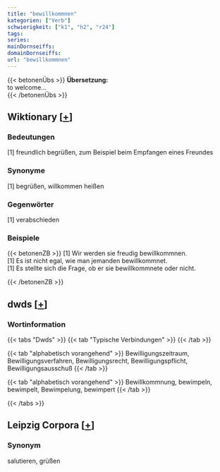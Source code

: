 ```yaml
---
title: "bewillkommnen"
kategorien: ["Verb"]
schwierigkeit: ["k1", "h2", "r24"]
tags:
series:
mainDornseiffs:
domainDornseiffs:
url: "bewillkommnen"
---
```


{{< betonenÜbs >}}
**Übersetzung:**  
to welcome...  
{{< /betonenÜbs >}}

## Wiktionary [[+](https://de.wiktionary.org/wiki/bewillkommnen)]

### Bedeutungen
[1] freundlich begrüßen, zum Beispiel beim Empfangen eines Freundes  

### Synonyme
[1] begrüßen, willkommen heißen  

### Gegenwörter
[1] verabschieden  

### Beispiele
{{< betonenZB >}}
[1] Wir werden sie freudig bewillkommnen.  
[1] Es ist nicht egal, wie man jemanden bewillkommnet.  
[1] Es stellte sich die Frage, ob er sie bewillkommnete oder nicht.  

{{< /betonenZB >}}


## dwds [[+](https://www.dwds.de/wb/bewillkommnen)]

### Wortinformation
{{< tabs "Dwds" >}}
{{< tab "Typische Verbindungen" >}}
{{< /tab >}}

{{< tab "alphabetisch vorangehend" >}}
Bewilligungszeitraum, Bewilligungsverfahren, Bewilligungsrecht, Bewilligungspflicht, Bewilligungsausschuß
{{< /tab >}}

{{< tab "alphabetisch vorangehend" >}}
Bewillkommnung, bewimpeln, bewimpelt, Bewimpelung, bewimpert
{{< /tab >}}

{{< /tabs >}}

## Leipzig Corpora [[+](https://corpora.uni-leipzig.de/en/res?word=bewillkommnen&corpusId=deu_newscrawl-public_2018)]


### Synonym
salutieren, grüßen

